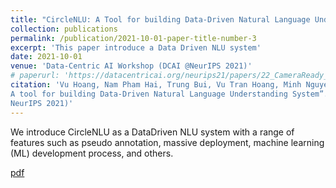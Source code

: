```yaml
---
title: "CircleNLU: A Tool for building Data-Driven Natural Language Understanding System"
collection: publications
permalink: /publication/2021-10-01-paper-title-number-3
excerpt: 'This paper introduce a Data Driven NLU system'
date: 2021-10-01
venue: 'Data-Centric AI Workshop (DCAI @NeurIPS 2021)'
# paperurl: 'https://datacentricai.org/neurips21/papers/22_CameraReady_NeuRIPS_Data_Centric_AI.pdf'
citation: 'Vu Hoang, Nam Pham Hai, Trung Bui, Vu Tran Hoang, Minh Nguyen Phuc, Steven Q. H. Truong “CircleNLU:
A tool for building Data-Driven Natural Language Understanding System”. Data-Centric AI Workshop (DCAI @
NeurIPS 2021)'
---
```

We introduce CircleNLU as a DataDriven NLU system with a range of features such as pseudo annotation, massive deployment, machine learning (ML) development process, and others.

[pdf](https://datacentricai.org/neurips21/papers/22_CameraReady_NeuRIPS_Data_Centric_AI.pdf)
